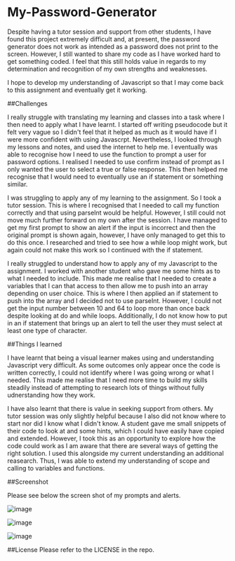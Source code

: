 # My-Password-Generator

Despite having a tutor session and support from other students, I have found this project extremely difficult and, at present, the password generator does not work as intended as a password does not print to the screen. However, I still wanted to share my code as I have worked hard to get something coded. I feel that this still holds value in regards to my determination and recognition of my own strengths and weaknesses.

I hope to develop my understanding of Javascript so that I may come back to this assignment and eventually get it working.

##Challenges

I really struggle with translating my learning and classes into a task where I then need to apply what I have learnt. I started off writing pseudocode but it felt very vague so I didn't feel that it helped as much as it would have if I were more confident with using Javascrpt. Nevertheless, I looked through my lessons and notes, and used the internet to help me. I eventually was able to recognise how I need to use the function to prompt a user for password options. I realised I needed to use confirm instead of prompt as I only wanted the user to select a true or false response. This then helped me recognise that I would need to eventually use an if statement or something similar.

I was struggling to apply any of my learning to the assignment. So I took a tutor session. This is where I recognised that I needed to call my function correctly and that using parseInt would be helpful. However, I still could not move much further forward on my own after the session. I have managed to get my first prompt to show an alert if the input is incorrect and then the original prompt is shown again, however, I have only managed to get this to do this once. I researched and tried to see how a while loop might work, but again could not make this work so I continued with the if statement.

I really struggled to understand how to apply any of my Javascript to the assignment. I worked with another student who gave me some hints as to what I needed to include. This made me realise that I needed to create a variables that I can that access to then allow me to push into an array depending on user choice. This is where I then applied an if statement to push into the array and I decided not to use parseInt. However, I could not get the input number between 10 and 64 to loop more than once back despite looking at do and while loops. Additionally, I do not know how to put in an if statement that brings up an alert to tell the user they must select at least one type of character.


##Things I learned

I have learnt that being a visual learner makes using and understanding Javascript very difficult. As some outcomes only appear once the code is written correctly, I could not identify where I was going wrong or what I needed. This made me realise that I need more time to build my skills steadily instead of attempting to research lots of things without fully udnerstanding how they work.

I have also learnt that there is value in seeking support from others. My tutor session was only slightly helpful because I also did not know where to start nor did I know what I didn't know. A student gave me small snippets of their code to look at and some hints, which I could have easily have copied and extended. However, I took this as an opportunity to explore how the code could work as I am aware that there are several ways of getting the right solution. I used this alongside my current understanding an additional reasearch. Thus, I was able to extend my understanding of scope and calling to variables and functions.

##Screenshot

Please see below the screen shot of my prompts and alerts.

![image](https://user-images.githubusercontent.com/115502589/204671147-0197a1db-661c-4d90-bcd9-522ebb758d26.png)

![image](https://user-images.githubusercontent.com/115502589/204671179-f43c0055-8460-4709-b21f-6f900aa53566.png)

![image](https://user-images.githubusercontent.com/115502589/204671226-ed05d7dd-6c95-413e-8f20-4fbada72f343.png)



##License
Please refer to the LICENSE in the repo.
